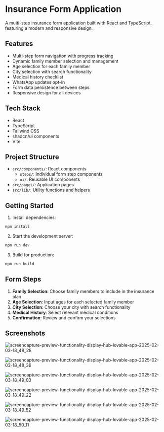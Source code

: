 # Insurance Form Application

A multi-step insurance form application built with React and TypeScript, featuring a modern and responsive design.

## Features

- Multi-step form navigation with progress tracking
- Dynamic family member selection and management
- Age selection for each family member
- City selection with search functionality
- Medical history checklist
- WhatsApp updates opt-in
- Form data persistence between steps
- Responsive design for all devices

## Tech Stack

- React
- TypeScript
- Tailwind CSS
- shadcn/ui components
- Vite

## Project Structure

- `src/components/`: React components
  - `steps/`: Individual form step components
  - `ui/`: Reusable UI components
- `src/pages/`: Application pages
- `src/lib/`: Utility functions and helpers

## Getting Started

1. Install dependencies:
```sh
npm install
```

2. Start the development server:
```sh
npm run dev
```

3. Build for production:
```sh
npm run build
```

## Form Steps

1. **Family Selection**: Choose family members to include in the insurance plan
2. **Age Selection**: Input ages for each selected family member
3. **City Selection**: Choose your city with search functionality
4. **Medical History**: Select relevant medical conditions
5. **Confirmation**: Review and confirm your selections

## Screenshots

![screencapture-preview-functionality-display-hub-lovable-app-2025-02-03-18_48_28](https://github.com/user-attachments/assets/80a9081a-2c19-499c-b1a3-b0b95810c9ba)

![screencapture-preview-functionality-display-hub-lovable-app-2025-02-03-18_48_39](https://github.com/user-attachments/assets/abb5dd65-8c0c-4336-91c3-d2bf3c9a6ffa)

![screencapture-preview-functionality-display-hub-lovable-app-2025-02-03-18_49_03](https://github.com/user-attachments/assets/1fa2d09f-bbd2-4cc6-85df-8b50a9a6ed4f)

![screencapture-preview-functionality-display-hub-lovable-app-2025-02-03-18_49_22](https://github.com/user-attachments/assets/7dd8c4f2-1761-4ba0-ad5f-61f68ebb2622)

![screencapture-preview-functionality-display-hub-lovable-app-2025-02-03-18_49_52](https://github.com/user-attachments/assets/8f146508-f252-4ca2-89fc-99f3c4b31c38)

![screencapture-preview-functionality-display-hub-lovable-app-2025-02-03-18_50_11](https://github.com/user-attachments/assets/0c4bcd4e-0d0c-423a-b621-a2a094c9ea41)





